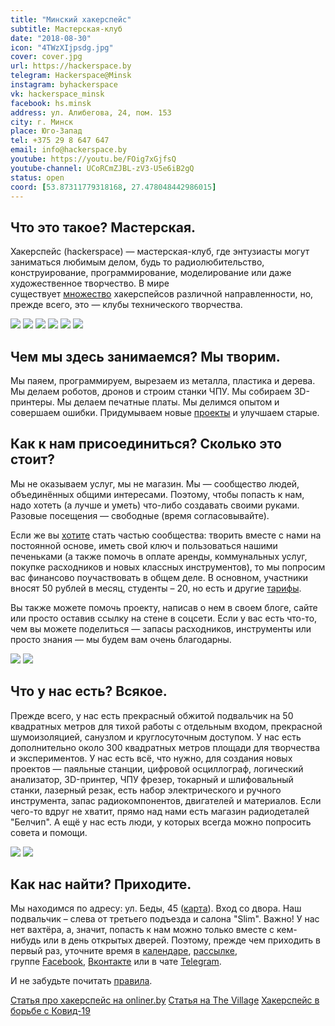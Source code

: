 ```yaml
---
title: "Минский хакерспейс"
subtitle: Мастерская-клуб
date: "2018-08-30"
icon: "4TWzXIjpsdg.jpg"
cover: cover.jpg
url: https://hackerspace.by
telegram: Hackerspace@Minsk
instagram: byhackerspace
vk: hackerspace_minsk
facebook: hs.minsk
address: ул. Алибегова, 24, пом. 153
city: г. Минск
place: Юго-Запад
tel: +375 29 8 647 647
email: info@hackerspace.by
youtube: https://youtu.be/FOig7xGjfsQ
youtube-channel: UCoRCmZJBL-zV3-U5e6iB2gQ
status: open
coord: [53.87311779318168, 27.478048442986015]
---
```


## Что это такое? Мастерская.

Хакерспейс (hackerspace) — мастерская-клуб, где энтузиасты могут заниматься любимым делом, будь то радиолюбительство, конструирование, программирование, моделирование или даже художественное творчество. В мире существует [множество](https://hackerspaces.org/) хакерспейсов различной направленности, но, прежде всего, это — клубы технического творчества.

![](./images/19367730_126796654572748_6357688621952139264_n.jpg)
![](./images/22858127_141287923267269_2460889069446496256_n.jpg)
![](./images/26157281_139000163437001_7283924544404848640_n.jpg)
![](./images/18121107_802382353254131_1686034606898319436_o-small.jpg)
![](./images/tele-robot.jpeg)
![](./images/tolik_mask.jpg)

## Чем мы здесь занимаемся? Мы творим.

Мы паяем, программируем, вырезаем из металла, пластика и дерева. Мы делаем роботов, дронов и строим станки ЧПУ. Мы собираем 3D-принтеры. Мы делаем печатные платы. Мы делимся опытом и совершаем ошибки. Придумываем новые [проекты](https://hackerspace.by/projects) и улучшаем старые.

## Как к нам присоединиться? Сколько это стоит?

Мы не оказываем услуг, мы не магазин. Мы — сообщество людей, объединённых общими интересами. Поэтому, чтобы попасть к нам, надо хотеть (а лучше и уметь) что-либо создавать своими руками. Разовые посещения — свободные (время согласовывайте).

Если же вы [хотите](https://hackerspace.by/procedure) стать частью сообщества: творить вместе с нами на постоянной основе, иметь свой ключ и пользоваться нашими печеньками (а также помочь в оплате аренды, коммунальных услуг, покупке расходников и новых классных инструментов), то мы попросим вас финансово поучаствовать в общем деле. В основном, участники вносят 50 рублей в месяц, студенты – 20, но есть и другие [тарифы](https://hackerspace.by/tariffs).

Вы также можете помочь проекту, написав о нем в своем блоге, сайте или просто оставив ссылку на стене в соцсети. Если у вас есть что-то, чем вы можете поделиться — запасы расходников, инструменты или просто знания — мы будем вам очень благодарны.

![](./images/AInoZPuO0I0.jpg)
![](./images/BQBweH-nbU4.jpg)

## Что у нас есть? Всякое.

Прежде всего, у нас есть прекрасный обжитой подвальчик на 50 квадратных метров для тихой работы с отдельным входом, прекрасной шумоизоляцией, санузлом и круглосуточным доступом. У нас есть дополнительно около 300 квадратных метров площади для творчества и экспериментов. У нас есть всё, что нужно, для создания новых проектов — паяльные станции, цифровой осциллограф, логический анализатор, 3D-принтер, ЧПУ фрезер, токарный и шлифовальный станки, лазерный резак, есть набор электрического и ручного инструмента, запас радиокомпонентов, двигателей и материалов. Если чего-то вдруг не хватит, прямо над нами есть магазин радиодеталей "Белчип". А ещё у нас есть люди, у которых всегда можно попросить совета и помощи.

![](./images/654766200e41ad7d6ef2405830c6596c.jpeg)
![](./images/6004076c432487838ed8a191f69ceff0.jpeg)

## Как нас найти? Приходите.

Мы находимся по адресу: ул. Беды, 45 ([карта](https://www.mapillary.com/map/im/98iGzWktd9tuLs-agQWy2w/photo)). Вход со двора. Наш подвальчик – слева от третьего подъезда и салона "Slim". Важно! У нас нет вахтёра, а, значит, попасть к нам можно только вместе с кем-нибудь или в день открытых дверей. Поэтому, прежде чем приходить в первый раз, уточните время в [календаре](https://hackerspace.by/calendar), [рассылке](https://groups.google.com/d/forum/hackerspace-minsk), группе [Facebook](https://www.facebook.com/hs.minsk), [Вконтакте](https://vk.com/hackerspace_minsk) или в чате [Telegram](https://telegram.me/joinchat/Bxa3CT7ai59igvC1dP95Aw).

И не забудьте почитать [правила](http://ooley.ru/minsk-rules/).

[Статья про хакерспейс на onliner.by](https://tech.onliner.by/2018/11/19/hackerspace)
[Статья на The Village](https://www.the-village.me/village/city/mechanism/262585-we-are-not-hackers)
[Хакерспейс в борьбе с Ковид-19](https://devby.io/news/hackerspace-stop)
